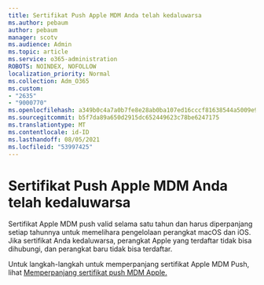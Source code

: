 ```yaml
---
title: Sertifikat Push Apple MDM Anda telah kedaluwarsa
ms.author: pebaum
author: pebaum
manager: scotv
ms.audience: Admin
ms.topic: article
ms.service: o365-administration
ROBOTS: NOINDEX, NOFOLLOW
localization_priority: Normal
ms.collection: Adm_O365
ms.custom:
- "2635"
- "9000770"
ms.openlocfilehash: a349b0c4a7a0b7fe8e28ab0ba107ed16cccf81638544a5009e93fab66094fac4
ms.sourcegitcommit: b5f7da89a650d2915dc652449623c78be6247175
ms.translationtype: MT
ms.contentlocale: id-ID
ms.lasthandoff: 08/05/2021
ms.locfileid: "53997425"
---
```

# <a name="your-apple-mdm-push-certificate-has-expired"></a>Sertifikat Push Apple MDM Anda telah kedaluwarsa

Sertifikat Apple MDM push valid selama satu tahun dan harus diperpanjang setiap tahunnya untuk memelihara pengelolaan perangkat macOS dan iOS. Jika sertifikat Anda kedaluwarsa, perangkat Apple yang terdaftar tidak bisa dihubungi, dan perangkat baru tidak bisa terdaftar.

Untuk langkah-langkah untuk memperpanjang sertifikat Apple MDM Push, lihat [Memperpanjang sertifikat push MDM Apple.](https://docs.microsoft.com/intune/apple-mdm-push-certificate-get#renew-apple-mdm-push-certificate)